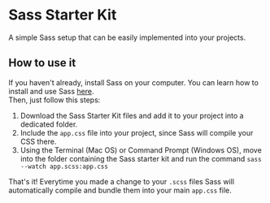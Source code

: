 # Sass Starter Kit
A simple Sass setup that can be easily implemented into your projects.

<h2>How to use it</h2>
If you haven't already, install Sass on your computer. You can learn how to install and use Sass <a href="http://sass-lang.com/" target="blank">here</a>.<br>
Then, just follow this steps:
<ol>
  <li>Download the Sass Starter Kit files and add it to your project into a dedicated folder. </li>
  <li>Include the <code>app.css</code> file into your project, since Sass will compile your CSS there. </li>
  <li>Using the Terminal (Mac OS) or Command Prompt (Windows OS), move into the folder containing the Sass starter kit and run the command <code>sass --watch app.scss:app.css</code></li>
</ol>
That's it! Everytime you made a change to your <code>.scss</code> files Sass will automatically compile and bundle them into your main <code>app.css</code> file.

